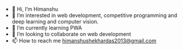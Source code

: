 - 👋 Hi, I’m Himanshu
- 👀 I’m interested in web development, competitive programming and deep learning and computer vision.
- 🌱 I’m currently learning PWA
- 💞️ I’m looking to collaborate on web development
- 📫 How to reach me himanshushekhardas2013@gmail.com

<!---
himanshu3997/himanshu3997 is a ✨ special ✨ repository because its `README.md` (this file) appears on your GitHub profile.
You can click the Preview link to take a look at your changes.
--->

